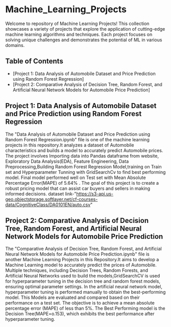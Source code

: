 # Machine_Learning_Projects
Welcome to repository of Machine Learning Projects! This collection showcases a variety of projects that explore the application of cutting-edge machine learning algorithms and techniques. Each project focuses on solving unique challenges and demonstrates the potential of ML in various domains.
## Table of Contents
- [Project 1:  Data Analysis of Automobile Dataset and Price Prediction using Random Forest Regression]
- [Project 2: Comparative Analysis of Decision Tree, Random Forest, and Artificial Neural Network Models for Automobile Price Prediction]

## Project 1: Data Analysis of Automobile Dataset and Price Prediction using Random Forest Regression
The "Data Analysis of Automobile Dataset and Price Prediction using Random Forest Regression.ipynb" file is one of the machine learning projects in this repository.It analyzes a dataset of Automobile characteristics and builds a model to accurately predict Automobile prices. The project involves Importing data into Pandas dataframe from website, Exploratory Data Analysis(EDA), Feature Engineering, Data Preprocessing,Building Random Forest Regression Model,training on Train set and Hyperparameter Tunning with GridSearchCv to find best performing model. Final model performed well on Test set with Mean Absolute Percentage Error(MAPE) of 5.64% . The goal of this project is to create a robust pricing model that can assist car buyers and sellers in making informed decisions.
dataset link-"https://s3-api.us-geo.objectstorage.softlayer.net/cf-courses-data/CognitiveClass/DA0101EN/auto.csv"

## Project 2: Comparative Analysis of Decision Tree, Random Forest, and Artificial Neural Network Models for Automobile Price Prediction
The "Comparative Analysis of Decision Tree, Random Forest, and Artificial Neural Network Models for Automobile Price Prediction.ipynb" file is another Machine Learning Projects in this Repository.It aims to develop a Machine Learning model to accurately predict the prices of Automobile. Multiple techniques, including Decision Trees, Random Forests, and Artificial Neural Networks used to build the models,GridSearchCV is used for hyperparameter tuning in the decision tree and random forest models, ensuring optimal parameter settings. In the artificial neural network model, hyperparameter tuning is performed manually to obtain the best-performing model. This Models are evaluated and compared based on their performance on a test set.  The objective is to achieve a mean absolute percentage error (MAPE) of less than 5%. The Best Performing model is the Decision Tree(MAPE=o.153), which exhibits the best performance after hyperparameter tuning.
